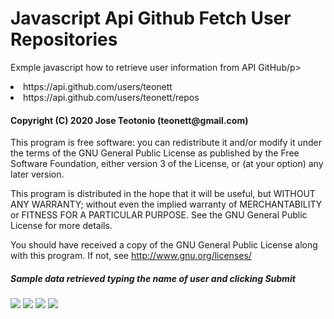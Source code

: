 # Javascript Api Github Fetch User Repositories

<p> Exmple javascript how to retrieve user information from API GitHub/p>
  <li>https://api.github.com/users/teonett</li>
  <li>https://api.github.com/users/teonett/repos</li>

<h4>Copyright (C) 2020 Jose Teotonio (teonett@gmail.com)</h4>
<p>
This program is free software: you can redistribute it and/or modify it under the terms of the GNU General Public License as published by
the Free Software Foundation, either version 3 of the License, or (at your option) any later version.

This program is distributed in the hope that it will be useful, but WITHOUT ANY WARRANTY; without even the implied warranty of
MERCHANTABILITY or FITNESS FOR A PARTICULAR PURPOSE.  See the GNU General Public License for more details.

You should have received a copy of the GNU General Public License along with this program.  If not, see <http://www.gnu.org/licenses/>
</p>

<h5> Sample data retrieved typing the name of user and clicking Submit</h5>
<img src="https://github.com/teonett/Javascript-Api-Github-Fetch-User-Repositories/blob/master/001-api-git-user-repository.png">

<img src="https://github.com/teonett/Javascript-Api-Github-Fetch-User-Repositories/blob/master/002-api-git-user-repository.png">

<img src="https://github.com/teonett/Javascript-Api-Github-Fetch-User-Repositories/blob/master/003-api-git-user-repository.png">

<img src="https://github.com/teonett/Javascript-Api-Github-Fetch-User-Repositories/blob/master/004-api-git-user-repository.png">
